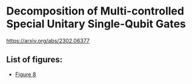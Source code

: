 # Decomposition of Multi-controlled Special Unitary Single-Qubit Gates

https://arxiv.org/abs/2302.06377


## List of figures:
- [Figure 8](mcsu2_cnot_comparison.ipynb)
